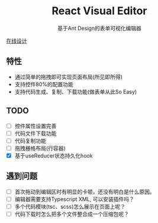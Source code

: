 <div align='center'>
    <h1>React Visual Editor</h1>
    <p>基于Ant Design的表单可视化编辑器</p>
</div>

[在线设计](https://resonances.gitee.io/react-visual-editor)

## 特性
- 通过简单的拖拽即可实现页面布局(所见即所得)
- 支持控件80%的配置功能
- 支持代码生成、复制、下载功能(做表单从此So Easy)

## TODO
- [ ] 控件属性设置完善
- [ ] 代码文件下载功能
- [ ] 代码复制功能
- [ ] 拖拽栅格布局(行容器)
- [x] 基于useReducer状态持久化hook

## 遇到问题
- [ ] 首次拖动到编辑区时有明显的卡顿，还没有明白是什么原因。
- [ ] 编辑器需要支持Typescript XML, 可以安装插件吗？
- [ ] 多个代码模块(tsc、scss)怎么展示在页面上呢？
- [ ] 代码下载时怎么把多个文件整合成一个压缩包呢？